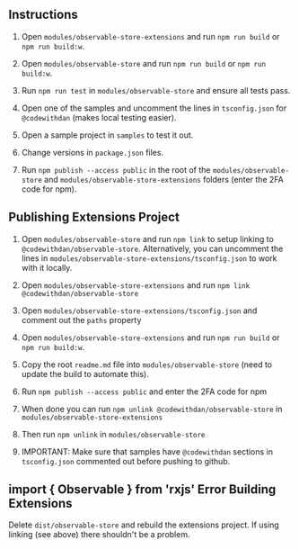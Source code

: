 ## Instructions

1. Open `modules/observable-store-extensions` and run `npm run build` or `npm run build:w`.

1. Open `modules/observable-store` and run `npm run build` or `npm run build:w`.

1. Run `npm run test` in `modules/observable-store` and ensure all tests pass.

1. Open one of the samples and uncomment the lines in `tsconfig.json` for `@codewithdan` (makes local testing easier).

1. Open a sample project in `samples` to test it out.

1. Change versions in `package.json` files.

1. Run `npm publish --access public` in the root of the `modules/observable-store` and `modules/observable-store-extensions` folders (enter the 2FA code for npm).


## Publishing Extensions Project

1. Open `modules/observable-store` and run `npm link` to setup linking to `@codewithdan/observable-store`. Alternatively, you can uncomment the lines in `modules/observable-store-extensions/tsconfig.json` to work with it locally.

1. Open `modules/observable-store-extensions` and run `npm link @codewithdan/observable-store`

1. Open `modules/observable-store-extensions/tsconfig.json` and comment out the `paths` property

1. Open `modules/observable-store-extensions` and run `npm run build` or `npm run build:w`.

1. Copy the root `readme.md` file into `modules/observable-store` (need to update the build to automate this).

1. Run `npm publish --access public` and enter the 2FA code for npm

1. When done you can run `npm unlink @codewithdan/observable-store` in `modules/observable-store-extensions`

1. Then run `npm unlink` in `modules/observable-store`

1. IMPORTANT: Make sure that samples have `@codewithdan` sections in `tsconfig.json` commented out before pushing to github.


## import { Observable } from 'rxjs' Error Building Extensions

Delete `dist/observable-store` and rebuild the extensions project. If using linking (see above) there shouldn't be a problem.